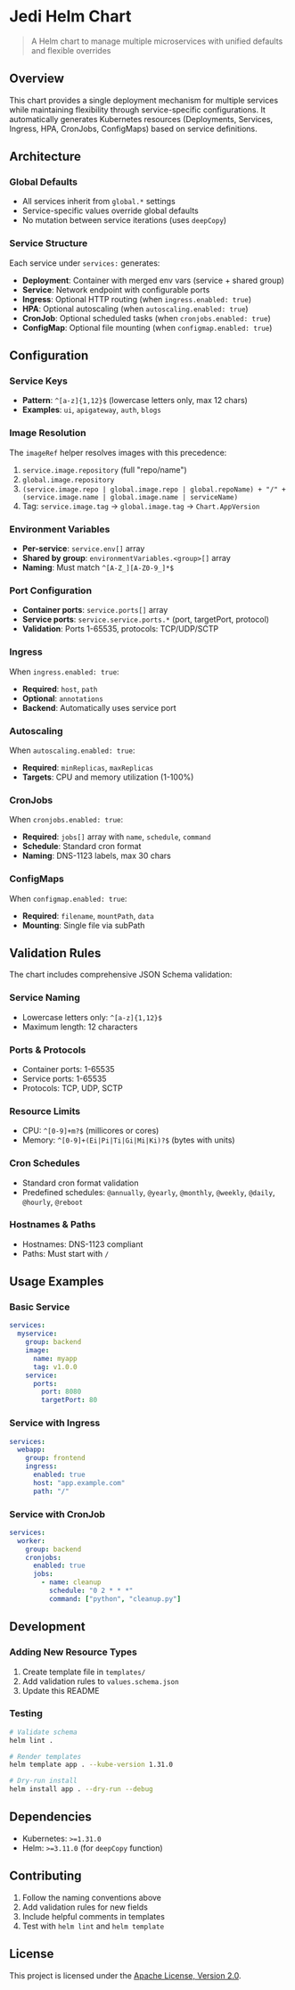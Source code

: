 # Jedi Helm Chart

> A Helm chart to manage multiple microservices with unified defaults and flexible overrides

## Overview

This chart provides a single deployment mechanism for multiple services while maintaining flexibility through service-specific configurations. It automatically generates Kubernetes resources (Deployments, Services, Ingress, HPA, CronJobs, ConfigMaps) based on service definitions.

## Architecture

### Global Defaults
- All services inherit from `global.*` settings
- Service-specific values override global defaults
- No mutation between service iterations (uses `deepCopy`)

### Service Structure
Each service under `services:` generates:
- **Deployment**: Container with merged env vars (service + shared group)
- **Service**: Network endpoint with configurable ports
- **Ingress**: Optional HTTP routing (when `ingress.enabled: true`)
- **HPA**: Optional autoscaling (when `autoscaling.enabled: true`)
- **CronJob**: Optional scheduled tasks (when `cronjobs.enabled: true`)
- **ConfigMap**: Optional file mounting (when `configmap.enabled: true`)

## Configuration

### Service Keys
- **Pattern**: `^[a-z]{1,12}$` (lowercase letters only, max 12 chars)
- **Examples**: `ui`, `apigateway`, `auth`, `blogs`

### Image Resolution
The `imageRef` helper resolves images with this precedence:
1. `service.image.repository` (full "repo/name")
2. `global.image.repository`
3. `(service.image.repo | global.image.repo | global.repoName) + "/" + (service.image.name | global.image.name | serviceName)`
4. Tag: `service.image.tag` → `global.image.tag` → `Chart.AppVersion`

### Environment Variables
- **Per-service**: `service.env[]` array
- **Shared by group**: `environmentVariables.<group>[]` array
- **Naming**: Must match `^[A-Z_][A-Z0-9_]*$`

### Port Configuration
- **Container ports**: `service.ports[]` array
- **Service ports**: `service.service.ports.*` (port, targetPort, protocol)
- **Validation**: Ports 1-65535, protocols: TCP/UDP/SCTP

### Ingress
When `ingress.enabled: true`:
- **Required**: `host`, `path`
- **Optional**: `annotations`
- **Backend**: Automatically uses service port

### Autoscaling
When `autoscaling.enabled: true`:
- **Required**: `minReplicas`, `maxReplicas`
- **Targets**: CPU and memory utilization (1-100%)

### CronJobs
When `cronjobs.enabled: true`:
- **Required**: `jobs[]` array with `name`, `schedule`, `command`
- **Schedule**: Standard cron format
- **Naming**: DNS-1123 labels, max 30 chars

### ConfigMaps
When `configmap.enabled: true`:
- **Required**: `filename`, `mountPath`, `data`
- **Mounting**: Single file via subPath

## Validation Rules

The chart includes comprehensive JSON Schema validation:

### Service Naming
- Lowercase letters only: `^[a-z]{1,12}$`
- Maximum length: 12 characters

### Ports & Protocols
- Container ports: 1-65535
- Service ports: 1-65535
- Protocols: TCP, UDP, SCTP

### Resource Limits
- CPU: `^[0-9]+m?$` (millicores or cores)
- Memory: `^[0-9]+(Ei|Pi|Ti|Gi|Mi|Ki)?$` (bytes with units)

### Cron Schedules
- Standard cron format validation
- Predefined schedules: `@annually`, `@yearly`, `@monthly`, `@weekly`, `@daily`, `@hourly`, `@reboot`

### Hostnames & Paths
- Hostnames: DNS-1123 compliant
- Paths: Must start with `/`

## Usage Examples

### Basic Service
```yaml
services:
  myservice:
    group: backend
    image:
      name: myapp
      tag: v1.0.0
    service:
      ports:
        port: 8080
        targetPort: 80
```

### Service with Ingress
```yaml
services:
  webapp:
    group: frontend
    ingress:
      enabled: true
      host: "app.example.com"
      path: "/"
```

### Service with CronJob
```yaml
services:
  worker:
    group: backend
    cronjobs:
      enabled: true
      jobs:
        - name: cleanup
          schedule: "0 2 * * *"
          command: ["python", "cleanup.py"]
```

## Development

### Adding New Resource Types
1. Create template file in `templates/`
2. Add validation rules to `values.schema.json`
3. Update this README

### Testing
```bash
# Validate schema
helm lint .

# Render templates
helm template app . --kube-version 1.31.0

# Dry-run install
helm install app . --dry-run --debug
```

## Dependencies

- Kubernetes: `>=1.31.0`
- Helm: `>=3.11.0` (for `deepCopy` function)

## Contributing

1. Follow the naming conventions above
2. Add validation rules for new fields
3. Include helpful comments in templates
4. Test with `helm lint` and `helm template`

## License

This project is licensed under the [Apache License, Version 2.0](http://www.apache.org/licenses/LICENSE-2.0).
